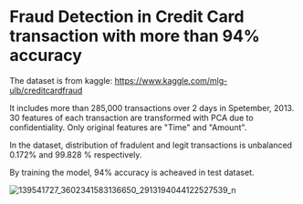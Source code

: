 # Fraud Detection in Credit Card transaction with more than 94% accuracy

The dataset is from kaggle: https://www.kaggle.com/mlg-ulb/creditcardfraud

It includes more than 285,000 transactions over 2 days in Spetember, 2013. 30 features of each transaction are transformed with PCA due to confidentiality. Only original features are "Time" and "Amount".

In the dataset, distribution of fradulent and legit transactions is unbalanced 0.172% and 99.828 % respectively.

By training the model, 94% accuracy is acheaved in test dataset.

![139541727_3602341583136650_2913194044122527539_n](https://user-images.githubusercontent.com/64093617/114931727-e574ed00-9e36-11eb-9c0d-dbc2659d67e7.jpg)
